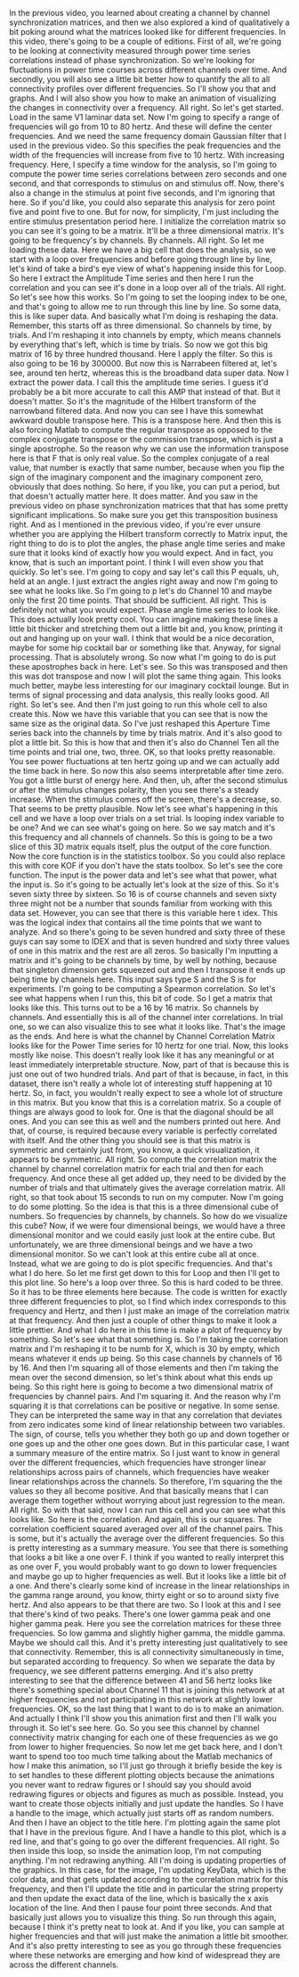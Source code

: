  In the previous video, you learned about creating a channel by channel synchronization matrices, and then we also explored a kind of qualitatively a bit poking around what the matrices looked like for different frequencies. In this video, there's going to be a couple of editions. First of all, we're going to be looking at connectivity measured through power time series correlations instead of phase synchronization. So we're looking for fluctuations in power time courses across different channels over time. And secondly, you will also see a little bit better how to quantify the all to all connectivity profiles over different frequencies. So I'll show you that and graphs. And I will also show you how to make an animation of visualizing the changes in connectivity over a frequency. All right. So let's get started. Load in the same V1 laminar data set. Now I'm going to specify a range of frequencies will go from 10 to 80 hertz. And these will define the center frequencies. And we need the same frequency domain Gaussian filter that I used in the previous video. So this specifies the peak frequencies and the width of the frequencies will increase from five to 10 hertz. With increasing frequency. Here, I specify a time window for the analysis, so I'm going to compute the power time series correlations between zero seconds and one second, and that corresponds to stimulus on and stimulus off. Now, there's also a change in the stimulus at point five seconds, and I'm ignoring that here. So if you'd like, you could also separate this analysis for zero point five and point five to one. But for now, for simplicity, I'm just including the entire stimulus presentation period here. I initialize the correlation matrix so you can see it's going to be a matrix. It'll be a three dimensional matrix. It's going to be frequency's by channels. By channels. All right. So let me loading these data. Here we have a big cell that does the analysis, so we start with a loop over frequencies and before going through line by line, let's kind of take a bird's eye view of what's happening inside this for Loop. So here I extract the Amplitude Time series and then here I run the correlation and you can see it's done in a loop over all of the trials. All right. So let's see how this works. So I'm going to set the looping index to be one, and that's going to allow me to run through this line by line. So some data, this is like super data. And basically what I'm doing is reshaping the data. Remember, this starts off as three dimensional. So channels by time, by trials. And I'm reshaping it into channels by empty, which means channels by everything that's left, which is time by trials. So now we got this big matrix of 16 by three hundred thousand. Here I apply the filter. So this is also going to be 16 by 300000. But now this is Narrabeen filtered at, let's see, around ten hertz, whereas this is the broadband data super data. Now I extract the power data. I call this the amplitude time series. I guess it'd probably be a bit more accurate to call this AMP that instead of that. But it doesn't matter. So it's the magnitude of the Hilbert transform of the narrowband filtered data. And now you can see I have this somewhat awkward double transpose here. This is a transpose here. And then this is also forcing Matlab to compute the regular transpose as opposed to the complex conjugate transpose or the commission transpose, which is just a single apostrophe. So the reason why we can use the information transpose here is that F that is only real value. So the complex conjugate of a real value, that number is exactly that same number, because when you flip the sign of the imaginary component and the imaginary component zero, obviously that does nothing. So here, if you like, you can put a period, but that doesn't actually matter here. It does matter. And you saw in the previous video on phase synchronization matrices that that has some pretty significant implications. So make sure you get this transposition business right. And as I mentioned in the previous video, if you're ever unsure whether you are applying the Hilbert transform correctly to Matrix input, the right thing to do is to plot the angles, the phase angle time series and make sure that it looks kind of exactly how you would expect. And in fact, you know, that is such an important point. I think I will even show you that quickly. So let's see. I'm going to copy and say let's call this P equals, uh, held at an angle. I just extract the angles right away and now I'm going to see what he looks like. So I'm going to p let's do Channel 10 and maybe only the first 20 time points. That should be sufficient. All right. This is definitely not what you would expect. Phase angle time series to look like. This does actually look pretty cool. You can imagine making these lines a little bit thicker and stretching them out a little bit and, you know, printing it out and hanging up on your wall. I think that would be a nice decoration, maybe for some hip cocktail bar or something like that. Anyway, for signal processing. That is absolutely wrong. So now what I'm going to do is put these apostrophes back in here. Let's see. So this was transposed and then this was dot transpose and now I will plot the same thing again. This looks much better, maybe less interesting for our imaginary cocktail lounge. But in terms of signal processing and data analysis, this really looks good. All right. So let's see. And then I'm just going to run this whole cell to also create this. Now we have this variable that you can see that is now the same size as the original data. So I've just reshaped this Aperture Time series back into the channels by time by trials matrix. And it's also good to plot a little bit. So this is how that and then it's also do Channel Ten all the time points and trial one, two, three. OK, so that looks pretty reasonable. You see power fluctuations at ten hertz going up and we can actually add the time back in here. So now this also seems interpretable after time zero. You got a little burst of energy here. And then, uh, after the second stimulus or after the stimulus changes polarity, then you see there's a steady increase. When the stimulus comes off the screen, there's a decrease, so. That seems to be pretty plausible. Now let's see what's happening in this cell and we have a loop over trials on a set trial. Is looping index variable to be one? And we can see what's going on here. So we say match and it's this frequency and all channels of channels. So this is going to be a two slice of this 3D matrix equals itself, plus the output of the core function. Now the core function is in the statistics toolbox. So you could also replace this with core KOF if you don't have the stats toolbox. So let's see the core function. The input is the power data and let's see what that power, what the input is. So it's going to be actually let's look at the size of this. So it's seven sixty three by sixteen. So 16 is of course channels and seven sixty three might not be a number that sounds familiar from working with this data set. However, you can see that there is this variable here t idex. This was the logical index that contains all the time points that we want to analyze. And so there's going to be seven hundred and sixty three of these guys can say some to IDEX and that is seven hundred and sixty three values of one in this matrix and the rest are all zeros. So basically I'm inputting a matrix and it's going to be channels by time, by well by nothing, because that singleton dimension gets squeezed out and then I transpose it ends up being time by channels here. This input says type S and the S is for experiments. I'm going to be computing a Spearmon correlation. So let's see what happens when I run this, this bit of code. So I get a matrix that looks like this. This turns out to be a 16 by 16 matrix. So channels by channels. And essentially this is all of the channel inter correlations. In trial one, so we can also visualize this to see what it looks like. That's the image as the ends. And here is what the channel by Channel Correlation Matrix looks like for the Power Time series for 10 hertz for one trial. Now, this looks mostly like noise. This doesn't really look like it has any meaningful or at least immediately interpretable structure. Now, part of that is because this is just one out of two hundred trials. And part of that is because, in fact, in this dataset, there isn't really a whole lot of interesting stuff happening at 10 hertz. So, in fact, you wouldn't really expect to see a whole lot of structure in this matrix. But you know that this is a correlation matrix. So a couple of things are always good to look for. One is that the diagonal should be all ones. And you can see this as well and the numbers printed out here. And that, of course, is required because every variable is perfectly correlated with itself. And the other thing you should see is that this matrix is symmetric and certainly just from, you know, a quick visualization, it appears to be symmetric. All right. So compute the correlation matrix the channel by channel correlation matrix for each trial and then for each frequency. And once these all get added up, they need to be divided by the number of trials and that ultimately gives the average correlation matrix. All right, so that took about 15 seconds to run on my computer. Now I'm going to do some plotting. So the idea is that this is a three dimensional cube of numbers. So frequencies by channels, by channels. So how do we visualize this cube? Now, if we were four dimensional beings, we would have a three dimensional monitor and we could easily just look at the entire cube. But unfortunately, we are three dimensional beings and we have a two dimensional monitor. So we can't look at this entire cube all at once. Instead, what we are going to do is plot specific frequencies. And that's what I do here. So let me first get down to this for Loop and then I'll get to this plot line. So here's a loop over three. So this is hard coded to be three. So it has to be three elements here because. The code is written for exactly three different frequencies to plot, so I find which index corresponds to this frequency and Hertz, and then I just make an image of the correlation matrix at that frequency. And then just a couple of other things to make it look a little prettier. And what I do here in this time is make a plot of frequency by something. So let's see what that something is. So I'm taking the correlation matrix and I'm reshaping it to be numb for X, which is 30 by empty, which means whatever it ends up being. So this case channels by channels of 16 by 16. And then I'm squaring all of those elements and then I'm taking the mean over the second dimension, so let's think about what this ends up being. So this right here is going to become a two dimensional matrix of frequencies by channel pairs. And I'm squaring it. And the reason why I'm squaring it is that correlations can be positive or negative. In some sense. They can be interpreted the same way in that any correlation that deviates from zero indicates some kind of linear relationship between two variables. The sign, of course, tells you whether they both go up and down together or one goes up and the other one goes down. But in this particular case, I want a summary measure of the entire matrix. So I just want to know in general over the different frequencies, which frequencies have stronger linear relationships across pairs of channels, which frequencies have weaker linear relationships across the channels. So therefore, I'm squaring the the values so they all become positive. And that basically means that I can average them together without worrying about just regression to the mean. All right. So with that said, now I can run this cell and you can see what this looks like. So here is the correlation. And again, this is our squares. The correlation coefficient squared averaged over all of the channel pairs. This is some, but it's actually the average over the different frequencies. So this is pretty interesting as a summary measure. You see that there is something that looks a bit like a one over F. I think if you wanted to really interpret this as one over F, you would probably want to go down to lower frequencies and maybe go up to higher frequencies as well. But it looks like a little bit of a one. And there's clearly some kind of increase in the linear relationships in the gamma range around, you know, thirty eight or so to around sixty five hertz. And also appears to be that there are two. So I look at this and I see that there's kind of two peaks. There's one lower gamma peak and one higher gamma peak. Here you see the correlation matrices for these three frequencies. So low gamma and slightly higher gamma, the middle gamma. Maybe we should call this. And it's pretty interesting just qualitatively to see that connectivity. Remember, this is all connectivity simultaneously in time, but separated according to frequency. So when we separate the data by frequency, we see different patterns emerging. And it's also pretty interesting to see that the difference between 41 and 56 hertz looks like there's something special about Channel 11 that is joining this network at at higher frequencies and not participating in this network at slightly lower frequencies. OK, so the last thing that I want to do is to make an animation. And actually I think I'll show you this animation first and then I'll walk you through it. So let's see here. Go. So you see this channel by channel connectivity matrix changing for each one of these frequencies as we go from lower to higher frequencies. So now let me get back here, and I don't want to spend too too much time talking about the Matlab mechanics of how I make this animation, so I'll just go through it briefly beside the key is to set handles to these different plotting objects because the animations you never want to redraw figures or I should say you should avoid redrawing figures or objects and figures as much as possible. Instead, you want to create those objects initially and just update the handles. So I have a handle to the image, which actually just starts off as random numbers. And then I have an object to the title here. I'm plotting again the same plot that I have in the previous figure. And I have a handle to this plot, which is a red line, and that's going to go over the different frequencies. All right. So then inside this loop, so inside the animation loop, I'm not computing anything. I'm not redrawing anything. All I'm doing is updating properties of the graphics. In this case, for the image, I'm updating KeyData, which is the color data, and that gets updated according to the correlation matrix for this frequency, and then I'll update the title and in particular the string property and then update the exact data of the line, which is basically the x axis location of the line. And then I pause four point three seconds. And that basically just allows you to visualize this thing. So run through this again, because I think it's pretty neat to look at. And if you like, you can sample at higher frequencies and that will just make the animation a little bit smoother. And it's also pretty interesting to see as you go through these frequencies where these networks are emerging and how kind of widespread they are across the different channels.